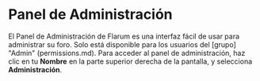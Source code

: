 # Panel de Administración

El Panel de Administración de Flarum es una interfaz fácil de usar para administrar su foro.
Solo está disponible para los usuarios del [grupo] "Admin" (permissions.md).
Para acceder al panel de administración, haz clic en tu **Nombre** en la parte superior derecha de la pantalla, y selecciona **Administración**.